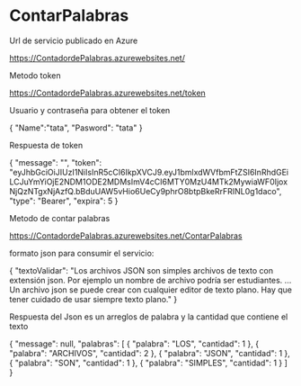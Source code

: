 # ContarPalabras

Url de servicio publicado en Azure 

https://ContadordePalabras.azurewebsites.net/

Metodo token

https://ContadordePalabras.azurewebsites.net/token

Usuario y contraseña para obtener el token 

{
	"Name":"tata",
	"Pasword": "tata"
}

Respuesta de token

{
   "message": "",
   "token": "eyJhbGciOiJIUzI1NiIsInR5cCI6IkpXVCJ9.eyJ1bmlxdWVfbmFtZSI6InRhdGEiLCJuYmYiOjE2NDM1ODE2MDMsImV4cCI6MTY0MzU4MTk2MywiaWF0IjoxNjQzNTgxNjAzfQ.bBduUAW5vHio6UeCy9phrO8btpBkeRrFRINL0g1daco",
   "type": "Bearer",
   "expira": 5
}

Metodo de contar palabras 

https://ContadordePalabras.azurewebsites.net/ContarPalabras

formato json para consumir el servicio:

{
	"textoValidar": "Los archivos JSON son simples archivos de texto con extensión json. Por ejemplo un nombre de archivo podría ser estudiantes. ... Un archivo json se puede crear con cualquier editor de texto plano. Hay que tener cuidado de usar siempre texto plano."
}

Respuesta del Json es un arreglos de palabra y la cantidad que contiene el texto 

{
   "message": null,
   "palabras":    [
            {
         "palabra": "LOS",
         "cantidad": 1
      },
            {
         "palabra": "ARCHIVOS",
         "cantidad": 2
      },
            {
         "palabra": "JSON",
         "cantidad": 1
      },
            {
         "palabra": "SON",
         "cantidad": 1
      },
            {
         "palabra": "SIMPLES",
         "cantidad": 1
      }
   ]
}
